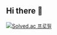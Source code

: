 ## Hi there 👋

[![Solved.ac 프로필](http://mazassumnida.wtf/api/v2/generate_badge?boj=oksusu)](https://solved.ac/oksusu)

<!--
**AIoT-HD/AIoT-HD** is a ✨ _special_ ✨ repository because its `README.md` (this file) appears on your GitHub profile.

Here are some ideas to get you started:

- 🔭 I’m currently working on ...
- 🌱 I’m currently learning ...
- 👯 I’m looking to collaborate on ...
- 🤔 I’m looking for help with ...
- 💬 Ask me about ...
- 📫 How to reach me: ...
- 😄 Pronouns: ...
- ⚡ Fun fact: ...
-->
